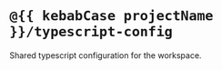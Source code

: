 # `@{{ kebabCase projectName }}/typescript-config`

Shared typescript configuration for the workspace.
